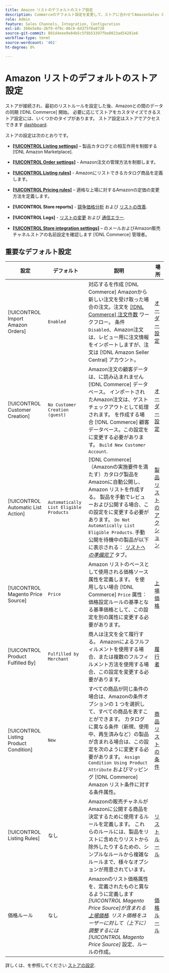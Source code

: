 ```yaml
---
title: Amazon リストのデフォルトのストア設定
description: Commerceのデフォルト設定を変更して、ストアに合わせてAmazonSales Channelをカスタマイズします。
role: Admin
feature: Sales Channels, Integration, Configuration
exl-id: 368e5e8e-2bf9-4f9c-86c6-6d375f8a8720
source-git-commit: 801d4eee9e84b5c5f8b53397fbe8023ad54281e6
workflow-type: tm+mt
source-wordcount: '461'
ht-degree: 0%

---
```


# Amazon リストのデフォルトのストア設定

ストアが接続され、最初のリストルールを設定した後、Amazonとの間のデータの同期 [!DNL Commerce] 開始。 必要に応じてストアをカスタマイズできるストア設定には、いくつかのタイプがあります。 ストア設定はストアでアクセスできます [dashboard](./amazon-store-dashboard.md).

ストアの設定は次のとおりです。

- [**[!UICONTROL Listing settings]**](./listing-settings.md)  – 製品カタログとの相互作用を制御する [!DNL Amazon Marketplace].

- [**[!UICONTROL Order settings]**](./order-settings.md) - Amazon注文の管理方法を制御します。

- [**[!UICONTROL Listing rules]**](./listing-rules.md) - Amazonにリストできるカタログ商品を定義します。

- [**[!UICONTROL Pricing rules]**](./pricing-products.md)  – 適格な上場に対するAmazonの定価の変更方法を定義します。

- **[!UICONTROL Store reports]** - [競争価格分析](./competitive-price-analysis.md) および [リストの改善](./listing-improvements.md).

- **[!UICONTROL Logs]** - [リストの変更](./listing-changes-log.md) および [通信エラー](./communication-errors-log.md).

- [**[!UICONTROL Store integration settings]**](./store-integration-settings.md)  – のメールおよびAmazon販売チャネルストアの名前設定を確認します [!DNL Commerce] 管理者。

## 重要なデフォルト設定

| 設定 | デフォルト | 説明 | 場所 |
|----------------------------------------|----------------------------------------|----------------------------------------------------------------------------------------------------------------------------------------------------------------------------------------------------------------------------------------------------------------------------------------------------------------------------------------------------------------------------------------------------------------------|-------------------------------------------------------------|
| [!UICONTROL Import Amazon Orders] | `Enabled` | 対応するを作成 [!DNL Commerce] Amazonから新しい注文を受け取った場合の注文。注文を [[!DNL Commerce] 注文件数](https://experienceleague.adobe.com/docs/commerce-admin/stores-sales/order-management/orders/orders.html) ワークフロー。 条件 `Disabled`、Amazon注文は、レビュー用に注文情報をインポートしますが、注文は [!DNL Amazon Seller Central] アカウント。 | [オーダー設定](./order-settings.md) |
| [!UICONTROL Customer Creation] | `No Customer Creation (guest)` | Amazon注文の顧客データは、に読み込まれません [!DNL Commerce] データベース。 インポートされたAmazon注文は、ゲストチェックアウトとして処理されます。 を作成する場合 [!DNL Commerce] 顧客データベース。この設定をに変更する必要があります。 `Build New Customer Account`. | [オーダー設定](./order-settings.md) |
| [!UICONTROL Automatic List Action] | `Automatically List Eligible Products` | [!DNL Commerce] （Amazonの実施要件を満たす）カタログ製品をAmazonに自動公開し、Amazon リストを作成する。 製品を手動でレビューおよび公開する場合、この設定をに変更する必要があります。 `Do Not Automatically List Eligible Products`. 手動公開を待機中の製品が以下に表示される： [_リストへの準備完了_](./ready-to-list.md) タブ。 | [製品リストのアクション](./product-listing-actions.md) |
| [!UICONTROL Magento Price Source] | `Price` | Amazon リストのベースとして使用される価格ソース属性を定義します。 を使用しない場合 [!DNL Commerce] `Price` 属性：価格設定ルールの基準となる基準価格として、この設定を別の属性に変更する必要があります。 | [上場価格](./listing-price.md) |
| [!UICONTROL Product Fulfilled By] | `Fulfilled by Merchant` | 商人は注文を全て履行する。 Amazonによるフルフィルメントを使用する場合、または複数のフルフィルメント方法を使用する場合、この設定を変更する必要があります。 | [履行者](./listing-price.md) |
| [!UICONTROL Listing Product Condition] | `New` | すべての商品が同じ条件の場合は、Amazonの条件オプションの 1 つを選択して、すべての商品を表すことができます。 カタログに異なる条件（新規、使用中、再生済みなど）の製品が含まれる場合は、この設定を次のように変更する必要があります。 `Assign Condition Using Product Attribute` およびマッピング [!DNL Commerce] Amazon リスト条件に対する条件属性。 | [商品リストの条件](./product-listing-condition.md) |
| [!UICONTROL Listing Rules] | なし | Amazonの販売チャネルがAmazonに公開する商品を決定するために使用するルールを定義します。 これらのルールには、製品をリストに含めたりリストから除外したりするための、シンプルなルールから複雑なルールまで、様々なオプションが用意されています。 | [リストルール](./listing-rules.md) |
| 価格ルール | なし | Amazonのリスト価格属性を、定義されたものと異なるように定義します _[!UICONTROL Magento Price Source]_が含まれる [上場価格](./listing-price.md). リスト価格をユーザーに対して（上下に）調整するには_[!UICONTROL Magento Price Source]_ 設定、ルールの作成。 | [価格ルール](./pricing-products.md) |

詳しくは、を参照してください [ストアの設定](./ob-store-review.md).

